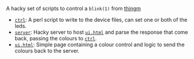 A hacky set of scripts to control a `blink(1)` from [thingm]

- [`ctrl`]: A perl script to write to the device files, can set one or both of the leds.
- [`server`]: Hacky server to host [`ui.html`] and parse the response that come back, passing the colours to [`ctrl`].
- [`ui.html`]: Simple page containing a colour control and logic to send the colours back to the server.

[thingm]: https://blink1.thingm.com/
[`ctrl`]: ctrl
[`server`]: server
[`ui.html`]: ui.html
